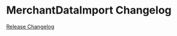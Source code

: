 # MerchantDataImport Changelog

[Release Changelog](https://github.com/spryker/merchant-data-import/releases)
